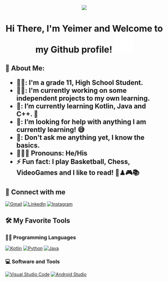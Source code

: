 <div align="center">
<p><img src="https://github.com/abdoachhoubi/abdoachhoubi/blob/main/gifs/bluesky.gif" width="777" /></p>
  
<div align="center">
<h1> Hi There, I'm Yeimer and Welcome to my Github profile! <img src="https://github.com/Kathryn-Jie/Kathryn-Jie/blob/main/wave.gif" width="60"></h1>
  
<div align="left">
<h2>💫 About Me:
  
- 👨‍🎓: I'm a grade 11, High School Student.
- 👨‍💻: I'm currently working on some independent projects to my own learning.
- 📖: I’m currently learning Kotlin, Java and C++. 📲
- 🤔: I’m looking for help with anything I am currently learning! 😅
- 💬: Don't ask me anything yet, I know the basics.
- 👨🏽‍🦱 Pronouns: He/His
- ⚡ Fun fact: I play Basketball, Chess, VideoGames and I like to read! 🏀♟🎮📚
</h2>

## 🤝 Connect with me
<p align="left">
	<a href="https://mail.google.com/mail/u/2/#inbox"><img img src="https://img.shields.io/badge/Gmail-D14836?style=for-the-badge&logo=gmail&logoColor=white" alt="Gmail"/></a>
	<a href="https://www.linkedin.com/in/yeimer-santiago-castillo-prado-084234346/"><img src="https://img.shields.io/badge/linkedin-%230077B5.svg?style=for-the-badge&logo=linkedin&logoColor=white" alt="LinkedIn"/></a>
  <a href="https://www.instagram.com/dremurrrr/"><img src="https://img.shields.io/badge/Instagram-%23E4405F.svg?style=for-the-badge&logo=Instagram&logoColor=white" alt="Instagram"/></a>
</p>

## 🛠️ My Favorite Tools

### 👨‍💻 Programming Languages

<p>
    <a href="https://github.com/Yeimer-Santiago-Castillo"><img alt="Kotlin" src="https://img.shields.io/badge/kotlin-%237F52FF.svg?style=for-the-badge&logo=kotlin&logoColor=white"></a>
    <a href="https://github.com/Yeimer-Santiago-Castillo"><img alt="Python" src="https://img.shields.io/badge/python-3670A0?style=for-the-badge&logo=python&logoColor=ffdd54"></a>
    <a href="https://github.com/Yeimer-Santiago-Castillo"><img alt="Java" src="https://img.shields.io/badge/java-%23ED8B00.svg?style=for-the-badge&logo=openjdk&logoColor=white"></a>
</p>

### 💻 Software and Tools

<p>
    <a href="https://github.com/Yeimer-Santiago-Castillo"><img alt="Visual Studio Code" src="https://img.shields.io/badge/Visual%20Studio%20Code-0078d7.svg?style=for-the-badge&logo=visual-studio-code&logoColor=white"></a>
  <a href="https://github.com/Yeimer-Santiago-Castillo"><img alt="Android Studio" src="https://img.shields.io/badge/android%20studio-346ac1?style=for-the-badge&logo=android%20studio&logoColor=white"></a>
</p>
